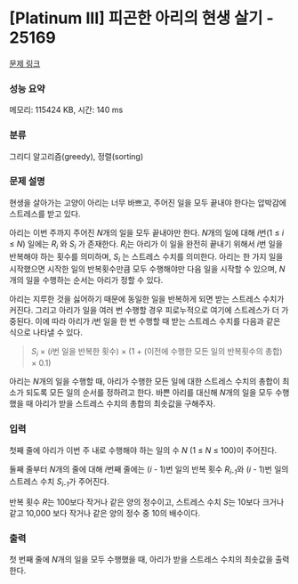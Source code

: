# [Platinum III] 피곤한 아리의 현생 살기 - 25169 

[문제 링크](https://www.acmicpc.net/problem/25169) 

### 성능 요약

메모리: 115424 KB, 시간: 140 ms

### 분류

그리디 알고리즘(greedy), 정렬(sorting)

### 문제 설명

<p>현생을 살아가는 고양이 아리는 너무 바쁘고, 주어진 일을 모두 끝내야 한다는 압박감에 스트레스를 받고 있다.</p>

<p>아리는 이번 주까지 주어진 <em>N</em>개의 일을 모두 끝내야만 한다. <em>N</em>개의 일에 대해 <em>i</em>번(1 ≤ <em>i</em> ≤ <em>N</em>) 일에는 <em>R<sub>i</sub></em> 와 <em>S<sub>i</sub></em> 가 존재한다. <em>R<sub>i</sub></em>는 아리가 이 일을 완전히 끝내기 위해서 <em>i</em>번 일을 반복해야 하는 횟수를 의미하며, <em>S<sub>i</sub></em> 는 스트레스 수치를 의미한다. 아리는 한 가지 일을 시작했으면 시작한 일의 반복횟수만큼 모두 수행해야만 다음 일을 시작할 수 있으며, <em>N</em>개의 일을 수행하는 순서는 아리가 정할 수 있다.</p>

<p>아리는 지루한 것을 싫어하기 때문에 동일한 일을 반복하게 되면 받는 스트레스 수치가 커진다. 그리고 아리가 일을 여러 번 수행할 경우 피로누적으로 여기에 스트레스가 더 가중된다. 이에 따라 아리가 <em>i</em>번 일을 한 번 수행할 때 받는 스트레스 수치를 다음과 같은 식으로 나타낼 수 있다.</p>

<blockquote>
<p><em>S<sub>i</sub></em> × (<em>i</em>번 일을 반복한 횟수) × (1 + (이전에 수행한 모든 일의 반복횟수의 총합) × 0.1)</p>
</blockquote>

<p>아리는 <em>N</em>개의 일을 수행할 때, 아리가 수행한 모든 일에 대한 스트레스 수치의 총합이 최소가 되도록 모든 일의 순서를 정하려고 한다. 바쁜 아리를 대신해 <em>N</em>개의 일을 모두 수행했을 때 아리가 받을 스트레스 수치의 총합의 최솟값을 구해주자.</p>

### 입력 

 <p>첫째 줄에 아리가 이번 주 내로 수행해야 하는 일의 수 <em>N</em> (1 ≤ <em>N</em> ≤ 100)이 주어진다.</p>

<p>둘째 줄부터 <em>N</em>개의 줄에 대해 <em>i</em>번째 줄에는 (<em>i</em> - 1)번 일의 반복 횟수 <em>R<sub>i-1</sub></em>와 (<em>i</em> - 1)번 일의 스트레스 수치 <em>S<sub>i-1</sub></em>가 주어진다.</p>

<p>반복 횟수 <em>R</em>는 100보다 작거나 같은 양의 정수이고, 스트레스 수치 <em>S</em>는 10보다 크거나 같고 10,000 보다 작거나 같은 양의 정수 중 10의 배수이다.</p>

### 출력 

 <p>첫 번째 줄에 <em>N</em>개의 일을 모두 수행했을 때, 아리가 받을 스트레스 수치의 최솟값을 출력한다.</p>

